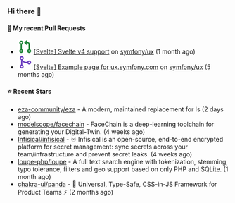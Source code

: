 ### Hi there 👋

#### 🔨 My recent Pull Requests

- ![](./assets/pr-open.svg) [[Svelte] Svelte v4 support](https://github.com/symfony/ux/pull/1018) on [symfony/ux](https://github.com/symfony/ux) (1 month ago)
- ![](./assets/pr-merged.svg) [[Svelte] Example page for ux.symfony.com](https://github.com/symfony/ux/pull/795) on [symfony/ux](https://github.com/symfony/ux) (5 months ago)

#### ⭐ Recent Stars

- [eza-community/eza](https://github.com/eza-community/eza) - A modern, maintained replacement for ls (2 days ago)
- [modelscope/facechain](https://github.com/modelscope/facechain) - FaceChain is a deep-learning toolchain for generating your Digital-Twin. (4 weeks ago)
- [Infisical/infisical](https://github.com/Infisical/infisical) - ♾ Infisical is an open-source, end-to-end encrypted platform for secret management: sync secrets across your team/infrastructure and prevent secret leaks. (4 weeks ago)
- [loupe-php/loupe](https://github.com/loupe-php/loupe) - A full text search engine with tokenization, stemming, typo tolerance, filters and geo support based on only PHP and SQLite. (1 month ago)
- [chakra-ui/panda](https://github.com/chakra-ui/panda) - 🐼 Universal, Type-Safe, CSS-in-JS Framework for Product Teams ⚡️ (2 months ago)